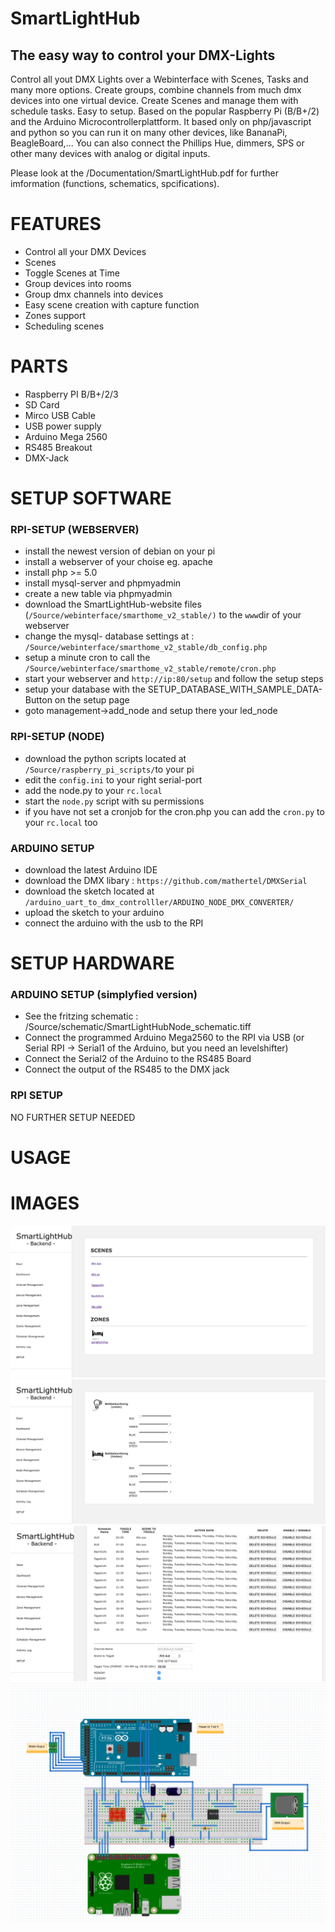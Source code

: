 # SmartLightHub
## The easy way to control your DMX-Lights
Control all yout DMX Lights over a Webinterface with Scenes, Tasks and many more options.
Create groups, combine channels from much dmx devices into one virtual device. Create Scenes and manage them with schedule tasks. Easy to setup.
Based on the popular Raspberry Pi (B/B+/2) and the Arduino Microcontrollerplattform.
It based only on php/javascript and python so you can run it on many other devices, like BananaPi, BeagleBoard,... You can also connect the Phillips Hue, dimmers, SPS or other many devices with analog or digital inputs.

Please look at the /Documentation/SmartLightHub.pdf for further imformation (functions, schematics, spcifications).

# FEATURES
* Control all your DMX Devices
* Scenes
* Toggle Scenes at Time
* Group devices into rooms
* Group dmx channels into devices
* Easy scene creation with capture function
* Zones support
* Scheduling scenes

# PARTS
* Raspberry PI B/B+/2/3
* SD Card
* Mirco USB Cable
* USB power supply
* Arduino Mega 2560
* RS485 Breakout
* DMX-Jack

# SETUP SOFTWARE
### RPI-SETUP (WEBSERVER)
* install the newest version of debian on your pi
* install a webserver of your choise eg. apache
* install php >= 5.0
* install mysql-server and phpmyadmin
* create a new table via phpmyadmin
* download the SmartLightHub-website files (`/Source/webinterface/smarthome_v2_stable/)` to the `www`dir of your webserver
* change the mysql- database settings at : `/Source/webinterface/smarthome_v2_stable/db_config.php`
* setup a minute cron to call the `/Source/webinterface/smarthome_v2_stable/remote/cron.php`
* start your webserver and `http://ip:80/setup` and follow the setup steps
* setup your database with the SETUP_DATABASE_WITH_SAMPLE_DATA-Button on the setup page
* goto management->add_node and setup there your led_node

### RPI-SETUP (NODE)
* download the python scripts located at `/Source/raspberry_pi_scripts/`to your pi
* edit the `config.ini` to your right serial-port
* add the node.py to your `rc.local`
* start the `node.py` script with su permissions
* if you have not set a cronjob for the cron.php you can add the `cron.py` to your `rc.local` too
### ARDUINO SETUP
* download the latest Arduino IDE
* download the DMX libary : `https://github.com/mathertel/DMXSerial`
* download the sketch located at `/arduino_uart_to_dmx_controlller/ARDUINO_NODE_DMX_CONVERTER/`
* upload the sketch to your arduino
* connect the arduino with the usb to the RPI

# SETUP HARDWARE
### ARDUINO SETUP (simplyfied version)
* See the fritzing schematic : /Source/schematic/SmartLightHubNode_schematic.tiff
* Connect the programmed Arduino Mega2560 to the RPI via USB (or Serial RPI -> Serial1 of the Arduino, but you need an levelshifter)
* Connect the Serial2 of the Arduino to the RS485 Board
* Connect the output of the RS485 to the DMX jack

### RPI SETUP
NO FURTHER SETUP NEEDED

# USAGE



# IMAGES
![Gopher image](Documentation/webinterface_screenshots_v2/smarthome_start.png)
![Gopher image](/Documentation/webinterface_screenshots_v2/smarthome_dashboard.png)
![Gopher image](Documentation/webinterface_screenshots_v2/smarthome_schedule.png)
![Gopher image](SRC/node_schematic.png)
